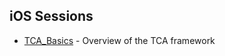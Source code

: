 ## iOS Sessions

*   [TCA\_Basics](https://github.com/DhanushKumar19/iOS_Sessions/tree/main/TCA_Basics) - Overview of the TCA framework
